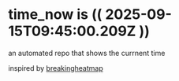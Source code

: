 # time_now is (( 2025-09-15T09:45:00.209Z ))

an automated repo that shows the currnent time

inspired by [breakingheatmap](https://github.com/breakingheatmap/breakingheatmap)